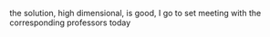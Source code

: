 the solution, high dimensional, is good, I go to set meeting with the corresponding professors today
